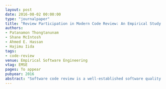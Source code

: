 ```yaml
---
layout: post
date: 2016-08-02 00:00:00
type: "journalpaper"
title: "Review Participation in Modern Code Review: An Empirical Study of the Android, Qt, and OpenStack Projects"
authors:
- Patanamon Thongtanunam
- Shane McIntosh
- Ahmed E. Hassan
- Hajimu Iida
tags:
- code-review
venue: Empirical Software Engineering
vtag: EMSE
pages: To appear
pubyear: 2016
abstract: "Software code review is a well-established software quality practice. Recently, Modern Code Review (MCR) has been widely adopted in both open source and proprietary projects. Our prior work shows that review participation plays an important role in MCR practices, since the amount of review participation shares a relationship with software quality. However, little is known about which factors influence review participation in the MCR process. Hence, in this study, we set out to investigate the characteristics of patches that: (1) do not attract reviewers, (2) are not discussed, and (3) receive slow initial feedback. Through a case study of 196,712 reviews spread across the Android, Qt, and OpenStack open source projects, we find that the amount of review participation in the past is a significant indicator of patches that will suffer from poor review participation. Moreover, we find that the description length of a patch shares a relationship with the likelihood of receiving poor reviewer participation or discussion, while the purpose of introducing new features can increase the likelihood of receiving slow initial feedback. Our findings suggest that the patches with these characteristics should be given more attention in order to increase review participation, which will likely lead to a more responsive review process."
---
```

